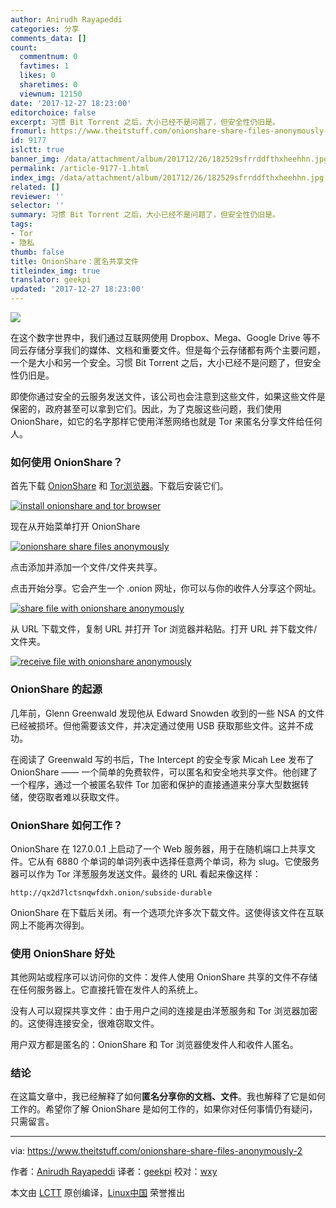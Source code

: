 ```yaml
---
author: Anirudh Rayapeddi
categories: 分享
comments_data: []
count:
  commentnum: 0
  favtimes: 1
  likes: 0
  sharetimes: 0
  viewnum: 12150
date: '2017-12-27 18:23:00'
editorchoice: false
excerpt: 习惯 Bit Torrent 之后，大小已经不是问题了，但安全性仍旧是。
fromurl: https://www.theitstuff.com/onionshare-share-files-anonymously-2
id: 9177
islctt: true
banner_img: /data/attachment/album/201712/26/182529sfrrddfthxheehhn.jpg
permalink: /article-9177-1.html
index_img: /data/attachment/album/201712/26/182529sfrrddfthxheehhn.jpg.thumb.jpg
related: []
reviewer: ''
selector: ''
summary: 习惯 Bit Torrent 之后，大小已经不是问题了，但安全性仍旧是。
tags:
- Tor
- 隐私
thumb: false
title: OnionShare：匿名共享文件
titleindex_img: true
translator: geekpi
updated: '2017-12-27 18:23:00'
---
```


![](/data/attachment/album/201712/26/182529sfrrddfthxheehhn.jpg)


在这个数字世界中，我们通过互联网使用 Dropbox、Mega、Google Drive 等不同云存储分享我们的媒体、文档和重要文件。但是每个云存储都有两个主要问题，一个是大小和另一个安全。习惯 Bit Torrent 之后，大小已经不是问题了，但安全性仍旧是。


即使你通过安全的云服务发送文件，该公司也会注意到这些文件，如果这些文件是保密的，政府甚至可以拿到它们。因此，为了克服这些问题，我们使用 OnionShare，如它的名字那样它使用洋葱网络也就是 Tor 来匿名分享文件给任何人。


### 如何使用 **OnionShare**？


首先下载 [OnionShare](https://onionshare.org/) 和 [Tor浏览器](https://www.torproject.org/projects/torbrowser.html.en)。下载后安装它们。


[![install onionshare and tor browser](/data/attachment/album/201712/26/182530v1t2tcn4a1hchwcc.png)](http://www.theitstuff.com/wp-content/uploads/2017/12/Icons.png)


现在从开始菜单打开 OnionShare


[![onionshare share files anonymously](/data/attachment/album/201712/26/182530nd0bztjjcdbdzezt.png)](http://www.theitstuff.com/wp-content/uploads/2017/12/Onion-Share.png)


点击添加并添加一个文件/文件夹共享。


点击开始分享。它会产生一个 .onion 网址，你可以与你的收件人分享这个网址。


[![share file with onionshare anonymously](/data/attachment/album/201712/26/182531r02052b2bzajmx2m.png)](http://www.theitstuff.com/wp-content/uploads/2017/12/With-Link.png)


从 URL 下载文件，复制 URL 并打开 Tor 浏览器并粘贴。打开 URL 并下载文件/文件夹。


[![receive file with onionshare anonymously](/data/attachment/album/201712/26/182532id6p4yf44fa6478y.png)](http://www.theitstuff.com/wp-content/uploads/2017/12/Tor.png)


### OnionShare 的起源


几年前，Glenn Greenwald 发现他从 Edward Snowden 收到的一些 NSA 的文件已经被损坏。但他需要该文件，并决定通过使用 USB 获取那些文件。这并不成功。


在阅读了 Greenwald 写的书后，The Intercept 的安全专家 Micah Lee 发布了 OnionShare —— 一个简单的免费软件，可以匿名和安全地共享文件。他创建了一个程序，通过一个被匿名软件 Tor 加密和保护的直接通道来分享大型数据转储，使窃取者难以获取文件。


### OnionShare 如何工作？


OnionShare 在 127.0.0.1 上启动了一个 Web 服务器，用于在随机端口上共享文件。它从有 6880 个单词的单词列表中选择任意两个单词，称为 slug。它使服务器可以作为 Tor 洋葱服务发送文件。最终的 URL 看起来像这样：



```
http://qx2d7lctsnqwfdxh.onion/subside-durable

```

OnionShare 在下载后关闭。有一个选项允许多次下载文件。这使得该文件在互联网上不能再次得到。


### 使用 OnionShare 好处


其他网站或程序可以访问你的文件：发件人使用 OnionShare 共享的文件不存储在任何服务器上。它直接托管在发件人的系统上。


没有人可以窥探共享文件：由于用户之间的连接是由洋葱服务和 Tor 浏览器加密的。这使得连接安全，很难窃取文件。


用户双方都是匿名的：OnionShare 和 Tor 浏览器使发件人和收件人匿名。


### 结论


在这篇文章中，我已经解释了如何**匿名分享你的文档、文件**。我也解释了它是如何工作的。希望你了解 OnionShare 是如何工作的，如果你对任何事情仍有疑问，只需留言。




---


via: <https://www.theitstuff.com/onionshare-share-files-anonymously-2>


作者：[Anirudh Rayapeddi](https://www.theitstuff.com) 译者：[geekpi](https://github.com/geekpi) 校对：[wxy](https://github.com/wxy)


本文由 [LCTT](https://github.com/LCTT/TranslateProject) 原创编译，[Linux中国](https://linux.cn/) 荣誉推出